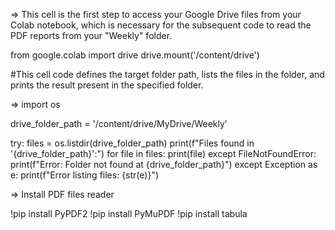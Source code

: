 => This cell is the first step to access your Google Drive files from your Colab notebook, which is necessary for the subsequent code to read the PDF reports from your "Weekly" folder.


from google.colab import drive
drive.mount('/content/drive')


#This cell code defines the target folder path, lists the files in the folder, and prints the result present in the specified folder.


=> import os

drive_folder_path = '/content/drive/MyDrive/Weekly'

try:
    files = os.listdir(drive_folder_path)
    print(f"Files found in '{drive_folder_path}':")
    for file in files:
        print(file)
except FileNotFoundError:
    print(f"Error: Folder not found at {drive_folder_path}")
except Exception as e:
    print(f"Error listing files: {str(e)}")

    

=> Install PDF files reader


!pip install PyPDF2
!pip install PyMuPDF
!pip install tabula
